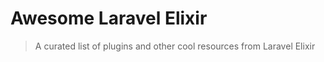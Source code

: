 Awesome Laravel Elixir
===============

> A curated list of plugins and other cool resources from Laravel Elixir
